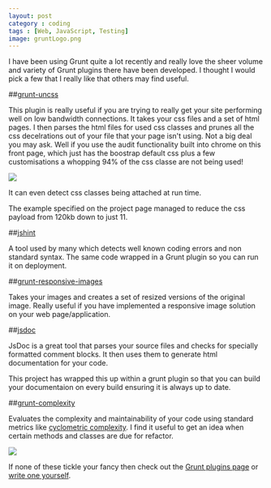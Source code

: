 ```yaml
---
layout: post
category : coding
tags : [Web, JavaScript, Testing]
image: gruntLogo.png
---
```


I have been using Grunt quite a lot recently and really love the sheer volume and variety of Grunt plugins there have been developed. I thought I would pick a few that I really like that others may find useful. 

##[grunt-uncss](https://github.com/addyosmani/grunt-uncss)

This plugin is really useful if you are trying to really get your site performing well on low bandwidth connections. It takes your css files and a set of html pages. I then parses the html files for used css classes and prunes all the css decelrations out of your file that your page isn't using. Not a big deal you may ask. Well if you use the audit functionality built into chrome on this front page, which just has the boostrap default css plus a few customisations a whopping 94% of the css classe are not being used! 

<img src="{{ site.url }}/assets/images/cssAudit.png" class="img-responsive"/>

It can even detect css classes being attached at run time.

The example specified on the project page managed to reduce the css payload from 120kb down to just 11.

##[jshint](https://github.com/gruntjs/grunt-contrib-jshint)

A tool used by many which detects well known coding errors and non standard syntax. The same code wrapped in a Grunt plugin so you can run it on deployment.


##[grunt-responsive-images](https://github.com/andismith/grunt-responsive-images)

Takes your images and creates a set of resized versions of the original image. Really useful if you have implemented a responsive image solution on your web page/application.

##[jsdoc](https://github.com/krampstudio/grunt-jsdoc)

JsDoc is a great tool that parses your source files and checks for specially formatted comment blocks. It then uses them to generate html documentation for your code.

This project has wrapped this up within a grunt plugin so that you can build your documentaion on every build ensuring it is always up to date.

##[grunt-complexity](https://github.com/vigetlabs/grunt-complexity)

Evaluates the complexity and maintainability of your code using standard metrics like [cyclometric complexity](http://en.wikipedia.org/wiki/Cyclomatic_complexity). I find it useful to get an idea when certain methods and classes are due for refactor.

<img src="{{ site.url }}/assets/images/complexExample.png" class="img-responsive"/>

If none of these tickle your fancy then check out the [Grunt plugins page](http://gruntjs.com/plugins) or [write one yourself](http://gruntjs.com/creating-tasks).